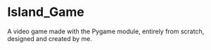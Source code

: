# Island_Game
A video game made with the Pygame module, entirely from scratch, designed and created by me.
